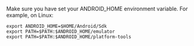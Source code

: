 Make sure you have set your ANDROID_HOME environment variable. For example, on Linux:
```
export ANDROID_HOME=$HOME/Android/Sdk
export PATH=$PATH:$ANDROID_HOME/emulator
export PATH=$PATH:$ANDROID_HOME/platform-tools
```